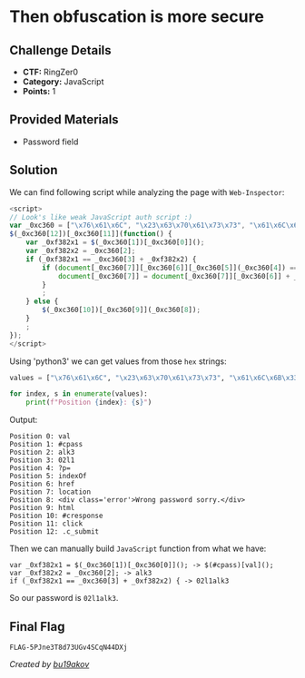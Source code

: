 # Then obfuscation is more secure

## Challenge Details 

- **CTF:** RingZer0
- **Category:** JavaScript
- **Points:** 1

## Provided Materials

- Password field

## Solution

We can find following script while analyzing the page with `Web-Inspector`:

```javascript
<script>
// Look's like weak JavaScript auth script :)
var _0xc360 = ["\x76\x61\x6C", "\x23\x63\x70\x61\x73\x73", "\x61\x6C\x6B\x33", "\x30\x32\x6C\x31", "\x3F\x70\x3D", "\x69\x6E\x64\x65\x78\x4F\x66", "\x68\x72\x65\x66", "\x6C\x6F\x63\x61\x74\x69\x6F\x6E", "\x3C\x64\x69\x76\x20\x63\x6C\x61\x73\x73\x3D\x27\x65\x72\x72\x6F\x72\x27\x3E\x57\x72\x6F\x6E\x67\x20\x70\x61\x73\x73\x77\x6F\x72\x64\x20\x73\x6F\x72\x72\x79\x2E\x3C\x2F\x64\x69\x76\x3E", "\x68\x74\x6D\x6C", "\x23\x63\x72\x65\x73\x70\x6F\x6E\x73\x65", "\x63\x6C\x69\x63\x6B", "\x2E\x63\x5F\x73\x75\x62\x6D\x69\x74"];
$(_0xc360[12])[_0xc360[11]](function() {
    var _0xf382x1 = $(_0xc360[1])[_0xc360[0]]();
    var _0xf382x2 = _0xc360[2];
    if (_0xf382x1 == _0xc360[3] + _0xf382x2) {
        if (document[_0xc360[7]][_0xc360[6]][_0xc360[5]](_0xc360[4]) == -1) {
            document[_0xc360[7]] = document[_0xc360[7]][_0xc360[6]] + _0xc360[4] + _0xf382x1;
        }
        ;
    } else {
        $(_0xc360[10])[_0xc360[9]](_0xc360[8]);
    }
    ;
});
</script>
```

Using 'python3' we can get values from those `hex` strings:

```python
values = ["\x76\x61\x6C", "\x23\x63\x70\x61\x73\x73", "\x61\x6C\x6B\x33", "\x30\x32\x6C\x31", "\x3F\x70\x3D", "\x69\x6E\x64\x65\x78\x4F\x66", "\x68\x72\x65\x66", "\x6C\x6F\x63\x61\x74\x69\x6F\x6E", "\x3C\x64\x69\x76\x20\x63\x6C\x61\x73\x73\x3D\x27\x65\x72\x72\x6F\x72\x27\x3E\x57\x72\x6F\x6E\x67\x20\x70\x61\x73\x73\x77\x6F\x72\x64\x20\x73\x6F\x72\x72\x79\x2E\x3C\x2F\x64\x69\x76\x3E", "\x68\x74\x6D\x6C", "\x23\x63\x72\x65\x73\x70\x6F\x6E\x73\x65", "\x63\x6C\x69\x63\x6B", "\x2E\x63\x5F\x73\x75\x62\x6D\x69\x74"]

for index, s in enumerate(values):
    print(f"Position {index}: {s}")
```

Output:

```
Position 0: val
Position 1: #cpass
Position 2: alk3
Position 3: 02l1
Position 4: ?p=
Position 5: indexOf
Position 6: href
Position 7: location
Position 8: <div class='error'>Wrong password sorry.</div>
Position 9: html
Position 10: #cresponse
Position 11: click
Position 12: .c_submit
```

Then we can manually build `JavaScript` function from what we have:

```
var _0xf382x1 = $(_0xc360[1])[_0xc360[0]](); -> $(#cpass)[val]();
var _0xf382x2 = _0xc360[2]; -> alk3
if (_0xf382x1 == _0xc360[3] + _0xf382x2) { -> 02l1alk3
```

So our password is `02l1alk3`.

## Final Flag

`FLAG-5PJne3T8d73UGv4SCqN44DXj`

*Created by [bu19akov](https://github.com/bu19akov)*